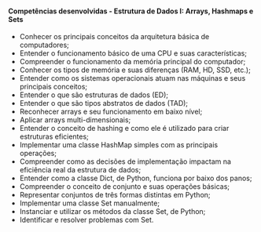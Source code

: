 #### **Competências desenvolvidas - Estrutura de Dados I: Arrays, Hashmaps e Sets**

- Conhecer os principais conceitos da arquitetura básica de computadores;
- Entender o funcionamento básico de uma CPU e suas características;
- Compreender o funcionamento da memória principal do computador;
- Conhecer os tipos de memória e suas diferenças (RAM, HD, SSD, etc.);
- Entender como os sistemas operacionais atuam nas máquinas e seus principais conceitos;
- Entender o que são estruturas de dados (ED);
- Entender o que são tipos abstratos de dados (TAD);
- Reconhecer arrays e seu funcionamento em baixo nível;
- Aplicar arrays multi-dimensionais;
- Entender o conceito de hashing e como ele é utilizado para criar estruturas eficientes;
- Implementar uma classe HashMap simples com as principais operações;
- Compreender como as decisões de implementação impactam na eficiência real da estrutura de dados;
- Entender como a classe Dict, de Python, funciona por baixo dos panos;
- Compreender o conceito de conjunto e suas operações básicas;
- Representar conjuntos de três formas distintas em Python;
- Implementar uma classe Set manualmente;
- Instanciar e utilizar os métodos da classe Set, de Python;
- Identificar e resolver problemas com Set.
